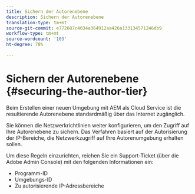 ```yaml
---
title: Sichern der Autorenebene
description: Sichern der Autorenebene
translation-type: tm+mt
source-git-commit: e772687c4034a364912aa426a133134571246db9
workflow-type: tm+mt
source-wordcount: '103'
ht-degree: 78%

---
```



# Sichern der Autorenebene {#securing-the-author-tier}

Beim Erstellen einer neuen Umgebung mit AEM als Cloud Service ist die resultierende Autorenebene standardmäßig über das Internet zugänglich.

Sie können die Netzwerkrichtlinien weiter konfigurieren, um den Zugriff auf Ihre Autorenebene zu sichern. Das Verfahren basiert auf der Autorisierung der IP-Bereiche, die Netzwerkzugriff auf Ihre Autorenumgebung erhalten sollen.

Um diese Regeln einzurichten, reichen Sie ein Support-Ticket (über die Adobe Admin Console) mit den folgenden Informationen ein:
- Programm-ID
- Umgebungs-ID
- Zu autorisierende IP-Adressbereiche